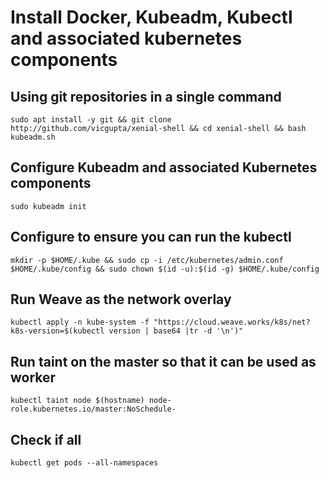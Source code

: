 
# Install Docker, Kubeadm, Kubectl and associated kubernetes components

## Using git repositories in a single command
```
sudo apt install -y git && git clone http://github.com/vicgupta/xenial-shell && cd xenial-shell && bash kubeadm.sh
```
## Configure Kubeadm and associated Kubernetes components
```
sudo kubeadm init
```
## Configure to ensure you can run the kubectl
```
mkdir -p $HOME/.kube && sudo cp -i /etc/kubernetes/admin.conf $HOME/.kube/config && sudo chown $(id -u):$(id -g) $HOME/.kube/config
```
## Run Weave as the network overlay
```
kubectl apply -n kube-system -f "https://cloud.weave.works/k8s/net?k8s-version=$(kubectl version | base64 |tr -d '\n')"
```
## Run taint on the master so that it can be used as worker
```
kubectl taint node $(hostname) node-role.kubernetes.io/master:NoSchedule-
```
## Check if all
```
kubectl get pods --all-namespaces
```
